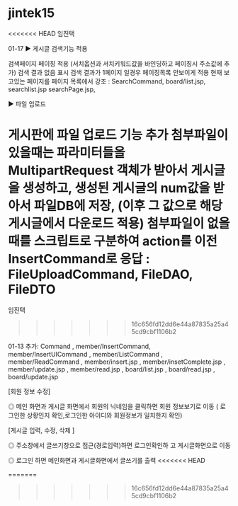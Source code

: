 # jintek15
<<<<<<< HEAD
임진택 


01-17 
▶
게시글 검색기능 적용

검색페이지 페이징 적용 (서치옵션과 서치키워드값을 바인딩하고 페이징시 주소값에 추가)
검색 결과 없음 표시
검색 결과가 1페이지 일경우 페이징목록 안보이게 적용
현재 보고있는 페이지를 페이지 목록에서 강조 
: SearchCommand, board/list.jsp, searchlist.jsp 
searchPage.jsp,

▶
파일 업로드

게시판에 파일 업로드 기능 추가 첨부파일이 있을때는 파라미터들을 MultipartRequest 
객체가 받아서 게시글을 생성하고, 생성된 게시글의 num값을 받아서 파일DB에 저장,
(이후 그 값으로 해당 게시글에서 다운로드 적용) 첨부파일이 없을 때를 스크립트로 구분하여
 action를 이전 InsertCommand로 응답
: FileUploadCommand, FileDAO, FileDTO
=======
임진택
>>>>>>> 16c656fd12dd6e44a87835a25a45cd9cbf1106b2

01-13 
추가: Command , member/InsertCommand, 
member/InsertUICommand , member/ListCommand , member/ReadCommand ,
member/insert.jsp , member/insetComplete.jsp , member/update.jsp , member/read.jsp , 
board/list.jsp , board/read.jsp , board/update.jsp

[회원 정보 수정]

◎ 메인 화면과 게시글 화면에서 회원의 닉네임을 클릭하면 회원
   정보보기로 이동 ( 로그인한 상황인지 확인,로그인한 아이디와
   회원정보가 일치한지 확인)


[게시글 입력, 수정, 삭제 ]

◎ 주소창에서 글쓰기창으로 접근(경로입력)하면 로그인확인하
   고 게시글화면으로 이동

◎ 로그인 하면 메인화면과 게시글화면에서 글쓰기를 출력
<<<<<<< HEAD

=======
>>>>>>> 16c656fd12dd6e44a87835a25a45cd9cbf1106b2
